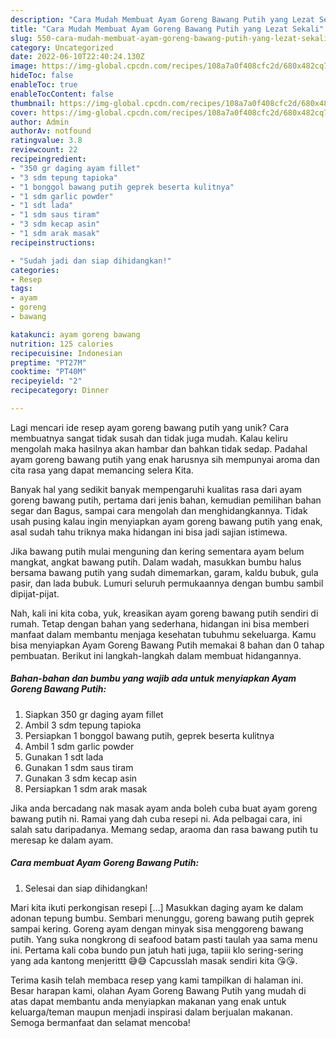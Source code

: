 ```yaml
---
description: "Cara Mudah Membuat Ayam Goreng Bawang Putih yang Lezat Sekali"
title: "Cara Mudah Membuat Ayam Goreng Bawang Putih yang Lezat Sekali"
slug: 550-cara-mudah-membuat-ayam-goreng-bawang-putih-yang-lezat-sekali
category: Uncategorized
date: 2022-06-10T22:40:24.130Z
image: https://img-global.cpcdn.com/recipes/108a7a0f408cfc2d/680x482cq70/ayam-goreng-bawang-putih-foto-resep-utama.jpg
hideToc: false
enableToc: true
enableTocContent: false
thumbnail: https://img-global.cpcdn.com/recipes/108a7a0f408cfc2d/680x482cq70/ayam-goreng-bawang-putih-foto-resep-utama.jpg
cover: https://img-global.cpcdn.com/recipes/108a7a0f408cfc2d/680x482cq70/ayam-goreng-bawang-putih-foto-resep-utama.jpg
author: Admin
authorAv: notfound
ratingvalue: 3.8
reviewcount: 22
recipeingredient:
- "350 gr daging ayam fillet"
- "3 sdm tepung tapioka"
- "1 bonggol bawang putih geprek beserta kulitnya"
- "1 sdm garlic powder"
- "1 sdt lada"
- "1 sdm saus tiram"
- "3 sdm kecap asin"
- "1 sdm arak masak"
recipeinstructions:

- "Sudah jadi dan siap dihidangkan!"
categories:
- Resep
tags:
- ayam
- goreng
- bawang

katakunci: ayam goreng bawang 
nutrition: 125 calories
recipecuisine: Indonesian
preptime: "PT27M"
cooktime: "PT40M"
recipeyield: "2"
recipecategory: Dinner

---
```





Lagi mencari ide resep ayam goreng bawang putih yang unik? Cara membuatnya sangat tidak susah dan tidak juga mudah. Kalau keliru mengolah maka hasilnya akan hambar dan bahkan tidak sedap. Padahal ayam goreng bawang putih yang enak harusnya sih mempunyai aroma dan cita rasa yang dapat memancing selera Kita.





Banyak hal yang sedikit banyak mempengaruhi kualitas rasa dari ayam goreng bawang putih, pertama dari jenis bahan, kemudian pemilihan bahan segar dan Bagus, sampai cara mengolah dan menghidangkannya. Tidak usah pusing kalau ingin menyiapkan ayam goreng bawang putih yang enak,      asal sudah tahu triknya maka hidangan ini bisa jadi sajian istimewa.














Jika bawang putih mulai menguning dan kering sementara ayam belum mangkat, angkat bawang putih. Dalam wadah, masukkan bumbu halus bersama bawang putih yang sudah dimemarkan, garam, kaldu bubuk, gula pasir, dan lada bubuk. Lumuri seluruh permukaannya dengan bumbu sambil dipijat-pijat.






Nah, kali ini kita coba, yuk, kreasikan ayam goreng bawang putih sendiri di rumah. Tetap dengan bahan yang sederhana, hidangan ini bisa memberi manfaat dalam membantu menjaga kesehatan tubuhmu sekeluarga. Kamu bisa menyiapkan Ayam Goreng Bawang Putih memakai 8 bahan dan 0 tahap pembuatan. Berikut ini langkah-langkah dalam membuat hidangannya.

<!--inarticleads1-->

##### Bahan-bahan dan bumbu yang wajib ada untuk menyiapkan Ayam Goreng Bawang Putih:

1. Siapkan 350 gr daging ayam fillet
1. Ambil 3 sdm tepung tapioka
1. Persiapkan 1 bonggol bawang putih, geprek beserta kulitnya
1. Ambil 1 sdm garlic powder
1. Gunakan 1 sdt lada
1. Gunakan 1 sdm saus tiram
1. Gunakan 3 sdm kecap asin
1. Persiapkan 1 sdm arak masak


Jika anda bercadang nak masak ayam anda boleh cuba buat ayam goreng bawang putih ni. Ramai yang dah cuba resepi ni. Ada pelbagai cara, ini salah satu daripadanya. Memang sedap, araoma dan rasa bawang putih tu meresap ke dalam ayam. 

<!--inarticleads2-->

##### Cara membuat Ayam Goreng Bawang Putih:


1. Selesai dan siap dihidangkan!

Mari kita ikuti perkongisan resepi […] Masukkan daging ayam ke dalam adonan tepung bumbu. Sembari menunggu, goreng bawang putih geprek sampai kering. Goreng ayam dengan minyak sisa menggoreng bawang putih. Yang suka nongkrong di seafood batam pasti taulah yaa sama menu ini. Pertama kali coba bundo pun jatuh hati juga, tapiii klo sering-sering yang ada kantong menjerittt 😅😅 Capcusslah masak sendiri kita 😘😘. 

Terima kasih telah membaca resep yang kami tampilkan di halaman ini. Besar harapan kami, olahan Ayam Goreng Bawang Putih yang mudah di atas dapat membantu anda menyiapkan makanan yang enak untuk keluarga/teman maupun menjadi inspirasi dalam berjualan makanan. Semoga bermanfaat dan selamat mencoba!
